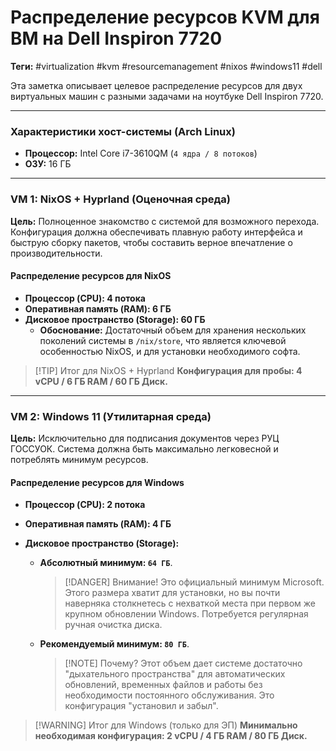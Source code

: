 

# Распределение ресурсов KVM для ВМ на Dell Inspiron 7720

**Теги:** #virtualization #kvm #resourcemanagement #nixos #windows11 #dell

Эта заметка описывает целевое распределение ресурсов для двух виртуальных машин с разными задачами на ноутбуке Dell Inspiron 7720.

---

### Характеристики хост-системы (Arch Linux)

*   **Процессор:** Intel Core i7-3610QM (`4 ядра / 8 потоков`)
*   **ОЗУ:** 16 ГБ

---

### VM 1: NixOS + Hyprland (Оценочная среда)

**Цель:** Полноценное знакомство с системой для возможного перехода. Конфигурация должна обеспечивать плавную работу интерфейса и быструю сборку пакетов, чтобы составить верное впечатление о производительности.

#### Распределение ресурсов для NixOS

*   **Процессор (CPU): 4 потока**
*   **Оперативная память (RAM): 6 ГБ**
*   **Дисковое пространство (Storage): 60 ГБ**
    *   **Обоснование:** Достаточный объем для хранения нескольких поколений системы в `/nix/store`, что является ключевой особенностью NixOS, и для установки необходимого софта.

> [!TIP] Итог для NixOS + Hyprland
> **Конфигурация для пробы: 4 vCPU / 6 ГБ RAM / 60 ГБ Диск.**

---

### VM 2: Windows 11 (Утилитарная среда)

**Цель:** Исключительно для подписания документов через РУЦ ГОССУОК. Система должна быть максимально легковесной и потреблять минимум ресурсов.

#### Распределение ресурсов для Windows

*   **Процессор (CPU): 2 потока**
*   **Оперативная память (RAM): 4 ГБ**

*   **Дисковое пространство (Storage):**
    *   **Абсолютный минимум: `64 ГБ`**.
        > [!DANGER] Внимание!
        > Это официальный минимум Microsoft. Этого размера хватит для установки, но вы почти наверняка столкнетесь с нехваткой места при первом же крупном обновлении Windows. Потребуется регулярная ручная очистка диска.
    *   **Рекомендуемый минимум: `80 ГБ`**.
        > [!NOTE] Почему?
        > Этот объем дает системе достаточно "дыхательного пространства" для автоматических обновлений, временных файлов и работы без необходимости постоянного обслуживания. Это конфигурация "установил и забыл".

> [!WARNING] Итог для Windows (только для ЭП)
> **Минимально необходимая конфигурация: 2 vCPU / 4 ГБ RAM / 80 ГБ Диск.**